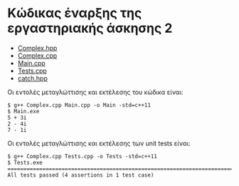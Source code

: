 # Κώδικας έναρξης της εργαστηριακής άσκησης 2

* [Complex.hpp](./Complex.hpp)
* [Complex.cpp](./Complex.cpp)
* [Main.cpp](./Main.cpp)
* [Tests.cpp](./Tests.cpp)
* [catch.hpp](./catch.hpp)

Οι εντολές μεταγλώττισης και εκτέλεσης του κώδικα είναι:

    $ g++ Complex.cpp Main.cpp -o Main -std=c++11 
    $ Main.exe
    5 + 3i
    2 - 4i
    7 - 1i

Οι εντολές μεταγλώττισης και εκτέλεσης των unit tests είναι:

    $ g++ Complex.cpp Tests.cpp -o Tests -std=c++11
    $ Tests.exe
    ===============================================================================
    All tests passed (4 assertions in 1 test case)
